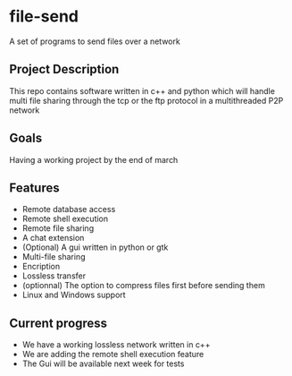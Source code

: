 # file-send
A set of programs to send files over a network
## Project Description
This repo contains software written in c++ and python which will handle multi file sharing through the tcp or the ftp protocol in a multithreaded P2P network
## Goals
Having a working project by the end of march
## Features
- Remote database access
- Remote shell execution 
- Remote file sharing
- A chat extension
- (Optional) A gui written in python or gtk
- Multi-file sharing
- Encription
- Lossless transfer
- (optionnal) The option to compress files first before sending them
- Linux and Windows support
## Current progress
- We have a working lossless network written in c++
- We are adding the remote shell execution feature
- The Gui will be available next week for tests
